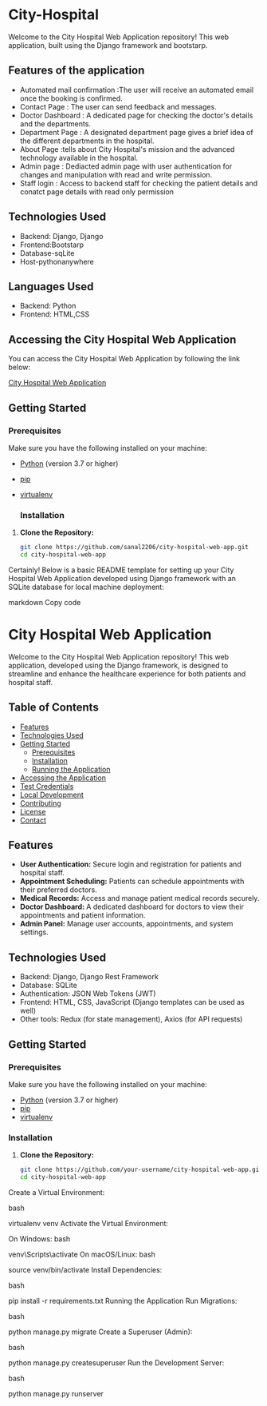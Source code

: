 # City-Hospital 
 Welcome to the City Hospital Web Application repository! This web application, built using the Django framework and bootstarp.

## Features of the application
 - Automated mail confirmation :The user will receive an automated email once the booking is confirmed.
 - Contact Page : The user can send feedback and messages.
 - Doctor Dashboard : A dedicated page for checking the doctor's details and the departments.
 - Department Page : A designated department page gives a brief idea of the different departments in the hospital.
 - About Page :tells about City Hospital's mission and the advanced technology available in the hospital.
 - Admin page : Dediacted admin page with user authentication for changes and manipulation with read and write permission.
 - Staff login : Access to backend staff for checking the patient details and conatct page details with read only permission


 ## Technologies Used
 - Backend: Django, Django
 - Frontend:Bootstarp
 - Database-sqLite
 - Host-pythonanywhere

  ## Languages Used
  - Backend: Python
  - Frontend: HTML,CSS


## Accessing the City Hospital Web Application

You can access the City Hospital Web Application by following the link below:

[City Hospital Web Application](https://sanal2206.pythonanywhere.com/about)


## Getting Started

### Prerequisites

Make sure you have the following installed on your machine:

- [Python](https://www.python.org/) (version 3.7 or higher)
- [pip](https://pip.pypa.io/en/stable/installation/)
- [virtualenv](https://pypi.org/project/virtualenv/)

  ### Installation

1. **Clone the Repository:**
   ```bash
   git clone https://github.com/sanal2206/city-hospital-web-app.git
   cd city-hospital-web-app


Certainly! Below is a basic README template for setting up your City Hospital Web Application developed using Django framework with an SQLite database for local machine deployment:

markdown
Copy code
# City Hospital Web Application

Welcome to the City Hospital Web Application repository! This web application, developed using the Django framework, is designed to streamline and enhance the healthcare experience for both patients and hospital staff.

## Table of Contents

- [Features](#features)
- [Technologies Used](#technologies-used)
- [Getting Started](#getting-started)
  - [Prerequisites](#prerequisites)
  - [Installation](#installation)
  - [Running the Application](#running-the-application)
- [Accessing the Application](#accessing-the-application)
- [Test Credentials](#test-credentials)
- [Local Development](#local-development)
- [Contributing](#contributing)
- [License](#license)
- [Contact](#contact)

## Features

- **User Authentication:** Secure login and registration for patients and hospital staff.
- **Appointment Scheduling:** Patients can schedule appointments with their preferred doctors.
- **Medical Records:** Access and manage patient medical records securely.
- **Doctor Dashboard:** A dedicated dashboard for doctors to view their appointments and patient information.
- **Admin Panel:** Manage user accounts, appointments, and system settings.

## Technologies Used

- Backend: Django, Django Rest Framework
- Database: SQLite
- Authentication: JSON Web Tokens (JWT)
- Frontend: HTML, CSS, JavaScript (Django templates can be used as well)
- Other tools: Redux (for state management), Axios (for API requests)

## Getting Started

### Prerequisites

Make sure you have the following installed on your machine:

- [Python](https://www.python.org/) (version 3.7 or higher)
- [pip](https://pip.pypa.io/en/stable/installation/)
- [virtualenv](https://pypi.org/project/virtualenv/)

### Installation

1. **Clone the Repository:**
   ```bash
   git clone https://github.com/your-username/city-hospital-web-app.git
   cd city-hospital-web-app
Create a Virtual Environment:

bash
 
virtualenv venv
Activate the Virtual Environment:

On Windows:
bash
 
venv\Scripts\activate
On macOS/Linux:
bash
 
source venv/bin/activate
Install Dependencies:

bash
 
pip install -r requirements.txt
Running the Application
Run Migrations:

bash
 
python manage.py migrate
Create a Superuser (Admin):

bash

python manage.py createsuperuser
Run the Development Server:

bash

python manage.py runserver
   


  
  






